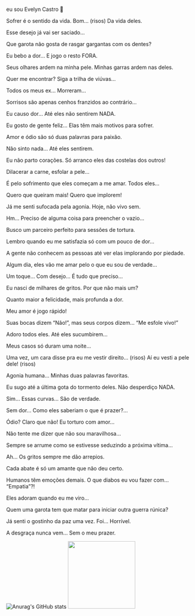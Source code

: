 
eu sou Evelyn Castro 🌟

Sofrer é o sentido da vida. Bom… (risos) Da vida deles.

Esse desejo já vai ser saciado…

Que garota não gosta de rasgar gargantas com os dentes?

Eu bebo a dor… E jogo o resto FORA.

Seus olhares ardem na minha pele. Minhas garras ardem nas deles.

Quer me encontrar? Siga a trilha de viúvas…

Todos os meus ex… Morreram…

Sorrisos são apenas cenhos franzidos ao contrário…

Eu causo dor… Até eles não sentirem NADA.

Eu gosto de gente feliz… Elas têm mais motivos para sofrer.

Amor e ódio são só duas palavras para paixão.

Não sinto nada… Até eles sentirem.

Eu não parto corações. Só arranco eles das costelas dos outros!

Dilacerar a carne, esfolar a pele…

É pelo sofrimento que eles começam a me amar. Todos eles…

Quero que queiram mais! Quero que implorem!

Já me senti sufocada pela agonia. Hoje, não vivo sem.

Hm… Preciso de alguma coisa para preencher o vazio…

Busco um parceiro perfeito para sessões de tortura.

Lembro quando eu me satisfazia só com um pouco de dor…

A gente não conhecem as pessoas até ver elas implorando por piedade.

Algum dia, eles vão me amar pelo o que eu sou de verdade…

Um toque… Com desejo… É tudo que preciso…

Eu nasci de milhares de gritos. Por que não mais um?

Quanto maior a felicidade, mais profunda a dor.

Meu amor é jogo rápido!

Suas bocas dizem “Não!”, mas seus corpos dizem… “Me esfole vivo!”

Adoro todos eles. Até eles sucumbirem…

Meus casos só duram uma noite…

Uma vez, um cara disse pra eu me vestir direito… (risos) Aí eu vesti a pele dele! (risos)

Agonia humana… Minhas duas palavras favoritas.

Eu sugo até a última gota do tormento deles. Não desperdiço NADA.

Sim… Essas curvas… São de verdade.

Sem dor… Como eles saberiam o que é prazer?…

Ódio? Claro que não! Eu torturo com amor…

Não tente me dizer que não sou maravilhosa…

Sempre se arrume como se estivesse seduzindo a próxima vítima…

Ah… Os gritos sempre me dão arrepios.

Cada abate é só um amante que não deu certo.

Humanos têm emoções demais. O que diabos eu vou fazer com… “Empatia”?!

Eles adoram quando eu me viro…

Quem uma garota tem que matar para iniciar outra guerra rúnica?

Já senti o gostinho da paz uma vez. Foi… Horrível.

A desgraça nunca vem… Sem o meu prazer.

![Anurag's GitHub stats](https://github-readme-stats.vercel.app/api?username=Muca5&theme=onedark&show_icons=true)  <img height="180em" src="https://github-readme-stats.vercel.app/api/top-langs/?username=Gabriel-Anjoss&layout=compact&langs_count=16&theme=onedark"/>





